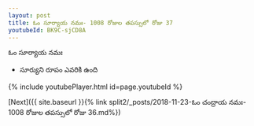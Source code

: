 ```yaml
---
layout: post
title: ఓం సూర్యాయ నమః- 1008 రోజుల తపస్సులో రోజు 37
youtubeId: BK9C-sjCD8A
---
```

 
 
 ఓం సూర్యాయ నమః  
 
 -  సూర్యుని రూపం ఎవరికి ఉంది 
 
  
 
  
 
 
 
 
 
 


{% include youtubePlayer.html id=page.youtubeId %}
 
[Next]({{ site.baseurl }}{% link  split2/_posts/2018-11-23-ఓం చంద్రాయ నమః- 1008 రోజుల తపస్సులో రోజు 36.md%})
 
